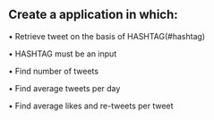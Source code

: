 
## **Create a application in which:**

• Retrieve tweet on the basis of HASHTAG(#hashtag)

• HASHTAG must be an input

• Find number of tweets

• Find average tweets per day

• Find average likes and re-tweets per tweet

